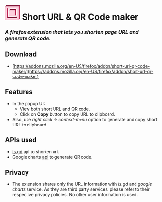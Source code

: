 # ![logo](https://raw.githubusercontent.com/vivek1376/shortURL_QR_maker_extensionFF/dev/icons/icon48.png) Short URL & QR Code maker 
### *A firefox extension that lets you shorten page URL and generate QR code.*
## Download
- [https://addons.mozilla.org/en-US/firefox/addon/short-url-qr-code-maker/](https://addons.mozilla.org/en-US/firefox/addon/short-url-qr-code-maker)
## Features
- In the popup UI:
  - View both short URL and QR code.
  - Click on **Copy** button to copy URL to clipboard.
- Also, use *right click* -> *context-menu* option to generate and copy short URL to clipboard.

## APIs used
- [is.gd](https://is.gd/apishorteningreference.php) api to shorten url.
- Google charts [api](https://developers.google.com/chart/infographics/docs/qr_codes) to generate QR code.

## Privacy
- The extension shares only the URL information with *is.gd* and *google charts* service. As they are third party services, please refer to their respective privacy policies. No other user information is used.
